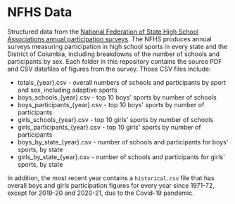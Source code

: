 # NFHS Data

Structured data from the [National Federation of State High School Associations annual participation surveys](https://www.nfhs.org/sports-resource-content/high-school-participation-survey-archive/). The NFHS produces annual surveys measuring participation in high school sports in every state and the District of Columbia, including breakdowns of the number of schools and participants by sex. Each folder in this repository contains the source PDF and CSV datafiles of figures from the survey. Those CSV files include:

* totals_{year}.csv - overall numbers of schools and participants by sport and sex, including adaptive sports
* boys_schools_{year}.csv - top 10 boys' sports by number of schools
* boys_participants_{year}.csv - top 10 boys' sports by number of participants
* girls_schools_{year}.csv - top 10 girls' sports by number of schools
* girls_participants_{year}.csv - top 10 girls' sports by number of participants
* boys_by_state_{year}.csv - number of schools and participants for boys' sports, by state
* girls_by_state_{year}.csv - number of schools and participants for girls' sports, by state

In addition, the most recent year contains a `historical.csv` file that has overall boys and girls participation figures for every year since 1971-72, except for 2019-20 and 2020-21, due to the Covid-19 pandemic.